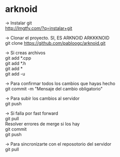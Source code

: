 arknoid
=======

-> Instalar git<br>
http://lmgtfy.com/?q=instalar+git

-> Clonar el proyecto. SI, ES ARKNOID ARKKKNOID<br>
git clone https://github.com/pabloogc/arknoid.git

-> Si creas archivos<br>
git add *.cpp<br>
git add *.h<br>
git add *<br>
git add -u<br>

-> Para confirmar todos los cambios que hayas hecho<br>
git commit -m "Mensaje del cambio obligatorio"

-> Para subir los cambios al servidor<br>
git push
  
  -> Si falla por fast forward<br>
    git pull<br>
    Resolver errores de merge si los hay<br>
    git commit<br>
    git push<br>
  
-> Para sincronizarte con el reposotorio del servidor<br>
git pull

